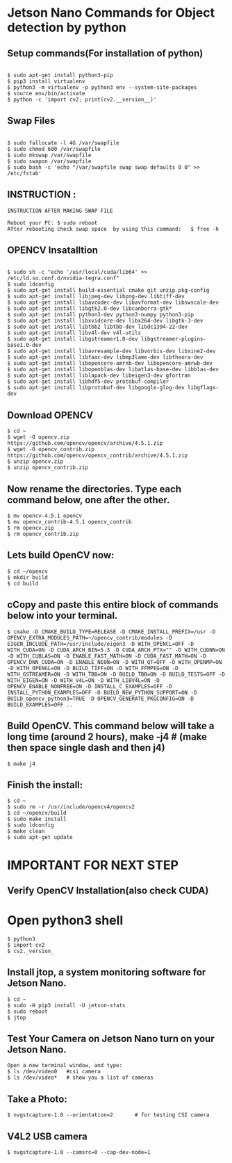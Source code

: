 # Jetson Nano Commands for Object detection by python

## Setup commands(For installation of python)

``` console

$ sudo apt-get install python3-pip 
$ pip3 install virtualenv 
$ python3 -m virtualenv -p python3 env --system-site-packages    
$ source env/bin/activate 
$ python -c 'import cv2; print(cv2.__version__)' 

```

## Swap Files

```

$ sudo fallocate -l 4G /var/swapfile 
$ sudo chmod 600 /var/swapfile
$ sudo mkswap /var/swapfile
$ sudo swapon /var/swapfile
$ sudo bash -c 'echo "/var/swapfile swap swap defaults 0 0" >> /etc/fstab'  

```
## INSTRUCTION :
```
INSTRUCTION AFTER MAKING SWAP FILE

Reboot your PC: $ sudo reboot
After rebooting check swap space  by using this command:   $ free -h

```

## OPENCV Insatalltion
```

$ sudo sh -c "echo '/usr/local/cuda/lib64' >> /etc/ld.so.conf.d/nvidia-tegra.conf"
$ sudo ldconfig
$ sudo apt-get install build-essential cmake git unzip pkg-config
$ sudo apt-get install libjpeg-dev libpng-dev libtiff-dev
$ sudo apt-get install libavcodec-dev libavformat-dev libswscale-dev
$ sudo apt-get install libgtk2.0-dev libcanberra-gtk*
$ sudo apt-get install python3-dev python3-numpy python3-pip
$ sudo apt-get install libxvidcore-dev libx264-dev libgtk-3-dev
$ sudo apt-get install libtbb2 libtbb-dev libdc1394-22-dev
$ sudo apt-get install libv4l-dev v4l-utils
$ sudo apt-get install libgstreamer1.0-dev libgstreamer-plugins-base1.0-dev
$ sudo apt-get install libavresample-dev libvorbis-dev libxine2-dev
$ sudo apt-get install libfaac-dev libmp3lame-dev libtheora-dev
$ sudo apt-get install libopencore-amrnb-dev libopencore-amrwb-dev
$ sudo apt-get install libopenblas-dev libatlas-base-dev libblas-dev
$ sudo apt-get install liblapack-dev libeigen3-dev gfortran
$ sudo apt-get install libhdf5-dev protobuf-compiler
$ sudo apt-get install libprotobuf-dev libgoogle-glog-dev libgflags-dev

```

## Download OPENCV

```
$ cd ~
$ wget -O opencv.zip https://github.com/opencv/opencv/archive/4.5.1.zip 
$ wget -O opencv_contrib.zip https://github.com/opencv/opencv_contrib/archive/4.5.1.zip 
$ unzip opencv.zip 
$ unzip opencv_contrib.zip

```
## Now rename the directories. Type each command below, one after the other.

```
$ mv opencv-4.5.1 opencv
$ mv opencv_contrib-4.5.1 opencv_contrib
$ rm opencv.zip
$ rm opencv_contrib.zip

```

## Lets build OpenCV now:

```
$ cd ~/opencv
$ mkdir build
$ cd build 
```

## cCopy and paste this entire block of commands below into your terminal.

```
$ cmake -D CMAKE_BUILD_TYPE=RELEASE -D CMAKE_INSTALL_PREFIX=/usr -D OPENCV_EXTRA_MODULES_PATH=~/opencv_contrib/modules -D EIGEN_INCLUDE_PATH=/usr/include/eigen3 -D WITH_OPENCL=OFF -D WITH_CUDA=ON -D CUDA_ARCH_BIN=5.3 -D CUDA_ARCH_PTX="" -D WITH_CUDNN=ON -D WITH_CUBLAS=ON -D ENABLE_FAST_MATH=ON -D CUDA_FAST_MATH=ON -D OPENCV_DNN_CUDA=ON -D ENABLE_NEON=ON -D WITH_QT=OFF -D WITH_OPENMP=ON -D WITH_OPENGL=ON -D BUILD_TIFF=ON -D WITH_FFMPEG=ON -D WITH_GSTREAMER=ON -D WITH_TBB=ON -D BUILD_TBB=ON -D BUILD_TESTS=OFF -D WITH_EIGEN=ON -D WITH_V4L=ON -D WITH_LIBV4L=ON -D OPENCV_ENABLE_NONFREE=ON -D INSTALL_C_EXAMPLES=OFF -D INSTALL_PYTHON_EXAMPLES=OFF -D BUILD_NEW_PYTHON_SUPPORT=ON -D BUILD_opencv_python3=TRUE -D OPENCV_GENERATE_PKGCONFIG=ON -D BUILD_EXAMPLES=OFF ..
```

## Build OpenCV. This command below will take a long time (around 2 hours), make -j4     # (make then space single dash and then j4)

```
$ make j4
```

## Finish the install:

```
$ cd ~
$ sudo rm -r /usr/include/opencv4/opencv2
$ cd ~/opencv/build
$ sudo make install
$ sudo ldconfig
$ make clean
$ sudo apt-get update

```
# IMPORTANT FOR NEXT STEP
## Verify OpenCV Installation(also check CUDA)
# Open python3 shell
```
$ python3
$ import cv2
$ cv2._version_
```

## Install jtop, a system monitoring software for Jetson Nano.

```
$ cd ~
$ sudo -H pip3 install -U jetson-stats 
$ sudo reboot
$ jtop
```

## Test Your Camera on Jetson Nano turn on your Jetson Nano.
```
Open a new terminal window, and type:
$ ls /dev/video0   #csi camera
$ ls /dev/video*   # show you a list of cameras
```
## Take a Photo:
```
$ nvgstcapture-1.0 --orientation=2       # for testing CSI camera
```
## V4L2 USB camera
``` 
$ nvgstcapture-1.0 --camsrc=0 --cap-dev-node=1
```